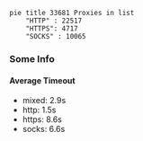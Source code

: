 
```mermaid
pie title 33681 Proxies in list
    "HTTP" : 22517
    "HTTPS": 4717
    "SOCKS" : 10065
```

### Some Info
#### Average Timeout

- mixed: 2.9s
- http: 1.5s
- https: 8.6s
- socks: 6.6s
